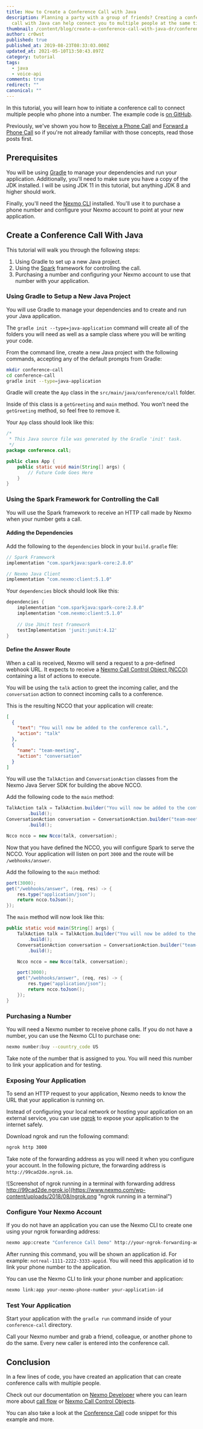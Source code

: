 ```yaml
---
title: How to Create a Conference Call with Java
description: Planning a party with a group of friends? Creating a conference
  call with Java can help connect you to multiple people at the same time.
thumbnail: /content/blog/create-a-conference-call-with-java-dr/conference-call-java-feature.png
author: cr0wst
published: true
published_at: 2019-08-23T08:33:03.000Z
updated_at: 2021-05-10T13:50:43.897Z
category: tutorial
tags:
  - java
  - voice-api
comments: true
redirect: ""
canonical: ""
---
```

In this tutorial, you will learn how to initiate a conference call to connect multiple people who phone into a number. The example code is [on GitHub](https://github.com/nexmo-community/java-conference-call).

Previously, we've shown you how to [Receive a Phone Call](https://www.nexmo.com/blog/2018/08/09/receive-a-phone-call-with-java-dr) and [Forward a Phone Call](https://www.nexmo.com/blog/2019/04/10/forward-phone-call-voice-proxy-java-dr) so if you're not already familiar with those concepts, read those posts first.

## Prerequisites

You will be using [Gradle](https://gradle.org/) to manage your dependencies and run your application. Additionally, you'll need to make sure you have a copy of the JDK installed. I will be using JDK 11 in this tutorial, but anything JDK 8 and higher should work.

Finally, you'll need the [Nexmo CLI](https://github.com/Nexmo/nexmo-cli) installed. You'll use it to purchase a phone number and configure your Nexmo account to point at your new application.

<sign-up number></sign-up>

## Create a Conference Call With Java

This tutorial will walk you through the following steps:

1. Using Gradle to set up a new Java project.
2. Using the [Spark](http://sparkjava.com/) framework for controlling the call.
3. Purchasing a number and configuring your Nexmo account to use that number with your application.

### Using Gradle to Setup a New Java Project

You will use Gradle to manage your dependencies and to create and run your Java application.

The `gradle init --type=java-application` command will create all of the folders you will need as well as a sample class where you will be writing your code.

From the command line, create a new Java project with the following commands, accepting any of the default prompts from Gradle:

```bash
mkdir conference-call
cd conference-call
gradle init --type=java-application
```

Gradle will create the `App` class in the `src/main/java/conference/call` folder. 

Inside of this class is a `getGreeting` and `main` method. You won’t need the `getGreeting` method, so feel free to remove it.

Your `App` class should look like this:

```java
/*
 * This Java source file was generated by the Gradle 'init' task.
 */
package conference.call;

public class App {
    public static void main(String[] args) {
        // Future Code Goes Here
    }
}
```

### Using the Spark Framework for Controlling the Call

You will use the Spark framework to receive an HTTP call made by Nexmo when your number gets a call.

#### Adding the Dependencies

Add the following to the `dependencies` block in your `build.gradle` file:

```groovy
// Spark Framework
implementation "com.sparkjava:spark-core:2.8.0"

// Nexmo Java Client
implementation "com.nexmo:client:5.1.0"
```

Your `dependencies` block should look like this:

```groovy
dependencies {
    implementation "com.sparkjava:spark-core:2.8.0"
    implementation "com.nexmo:client:5.1.0"
 
    // Use JUnit test framework
    testImplementation 'junit:junit:4.12'
}
```

#### Define the Answer Route

When a call is received, Nexmo will send a request to a pre-defined webhook URL. It expects to receive a [Nexmo Call Control Object (NCCO)](https://developer.nexmo.com/voice/voice-api/ncco-reference) containing a list of actions to execute.

You will be using the `talk` action to greet the incoming caller, and the `conversation` action to connect incoming calls to a conference. 

This is the resulting NCCO that your application will create:

```json
[
  {
    "text": "You will now be added to the conference call.",
    "action": "talk"
  },
  {
    "name": "team-meeting",
    "action": "conversation"
  }
]
```

You will use the `TalkAction` and `ConversationAction` classes from the Nexmo Java Server SDK for building the above NCCO.

Add the following code to the `main` method:

```java
TalkAction talk = TalkAction.builder("You will now be added to the conference call.")
        .build();
ConversationAction conversation = ConversationAction.builder("team-meeting")
        .build();

Ncco ncco = new Ncco(talk, conversation);
```

Now that you have defined the NCCO, you will configure Spark to serve the NCCO. Your application will listen on port `3000` and the route will be `/webhooks/answer`.

Add the following to the `main` method:

```java
port(3000);
get("/webhooks/answer", (req, res) -> {
    res.type("application/json");
    return ncco.toJson();
});
```

The `main` method will now look like this:

```java
public static void main(String[] args) {
    TalkAction talk = TalkAction.builder("You will now be added to the conference call.")
        .build();
    ConversationAction conversation = ConversationAction.builder("team-meeting")
        .build();

    Ncco ncco = new Ncco(talk, conversation);

    port(3000);
    get("/webhooks/answer", (req, res) -> {
        res.type("application/json");
        return ncco.toJson();
    });
}
```

### Purchasing a Number

You will need a Nexmo number to receive phone calls. If you do not have a number, you can use the Nexmo CLI to purchase one:

```bash
nexmo number:buy --country_code US
```

Take note of the number that is assigned to you. You will need this number to link your application and for testing.

### Exposing Your Application

To send an HTTP request to your application, Nexmo needs to know the URL that your application is running on.

Instead of configuring your local network or hosting your application on an external service, you can use [ngrok](https://ngrok.com/) to expose your application to the internet safely.

Download ngrok and run the following command:

```bash
ngrok http 3000
```

Take note of the forwarding address as you will need it when you configure your account. In the following picture, the forwarding address is `http://99cad2de.ngrok.io`.

![Screenshot of ngrok running in a terminal with forwarding address http://99cad2de.ngrok.io](https://www.nexmo.com/wp-content/uploads/2018/08/ngrok.png "ngrok running in a terminal")

### Configure Your Nexmo Account

If you do not have an application you can use the Nexmo CLI to create one using your ngrok forwarding address:

```bash
nexmo app:create "Conference Call Demo" http://your-ngrok-forwarding-address/webhooks/answer http://your-ngrok-forwarding-address/webhooks/events --keyfile private.key
```

After running this command, you will be shown an application id. For example: `notreal-1111-2222-3333-appid`. You will need this application id to link your phone number to the application.

You can use the Nexmo CLI to link your phone number and application:

```bash
nexmo link:app your-nexmo-phone-number your-application-id
```

### Test Your Application

Start your application with the `gradle run` command inside of your `conference-call` directory.

Call your Nexmo number and grab a friend, colleague, or another phone to do the same. Every new caller is entered into the conference call.

## Conclusion

In a few lines of code, you have created an application that can create conference calls with multiple people.

Check out our documentation on [Nexmo Developer](https://developer.nexmo.com) where you can learn more about [call flow](https://developer.nexmo.com/voice/voice-api/guides/call-flow) or [Nexmo Call Control Objects](https://developer.nexmo.com/voice/voice-api/ncco-reference).

You can also take a look at the [Conference Call](https://developer.nexmo.com/voice/voice-api/code-snippets/connect-callers-into-a-conference/java) code snippet for this example and more.